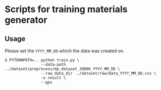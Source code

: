 # Scripts for training materials generator

## Usage

Please set the `YYYY_MM_DD` which the data was created on.

```
$ PYTOHNPATH=.. python train.py \
                --data-path ../dataset/preprocess/mp_dataset_30000_YYYY_MM_DD \
                --raw_data_dir ../dataset/raw/data_YYYY_MM_DD.csv \
                -o result \
                --gpu
```
